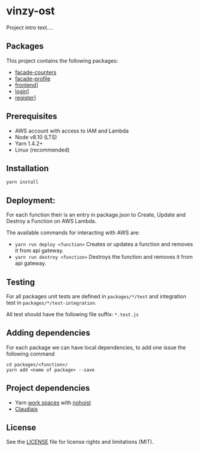 # vinzy-ost

Project intro text....

## Packages
This project contains the following packages:

- [facade-counters](packages/facade-counters/README.md)
- [facade-profile](packages/facade-profile/README.md)
- [frontend](packages/frontend/README.md)]
- [login](packages/frontend/README.md)]
- [register](packages/register/README.md)]

## Prerequisites
- AWS account with access to IAM and Lambda
- Node v8.10 (LTS)
- Yarn 1.4.2+
- Linux (recommended)

## Installation

```
yarn install
```

## Deployment:
For each function their is an entry in package.json to Create, Update and Destroy a Function on AWS Lambda.

The available commands for interacting with AWS are:

- `yarn run deploy <function>` Creates or updates a function and removes it from api gateway.
- `yarn run destroy <function>` Destroys the function and removes it from api gateway.

## Testing
For all packages unit tests are defined in `packages/*/test` and integration test in `packages/*/test-integration`.

All test should have the following file suffix: `*.test.js`

## Adding dependencies
For each package we can have local dependencies, to add one issue the following command

```
cd packages/<function>/
yarn add <name of package> --save
```

## Project dependencies
- Yarn [work spaces](https://yarnpkg.com/blog/2017/08/02/introducing-workspaces/) with [nohoist](https://yarnpkg.com/blog/2018/02/15/nohoist/)
- [Claudiajs](https://claudiajs.com/)

## License
See the [LICENSE](LICENSE) file for license rights and limitations (MIT).
